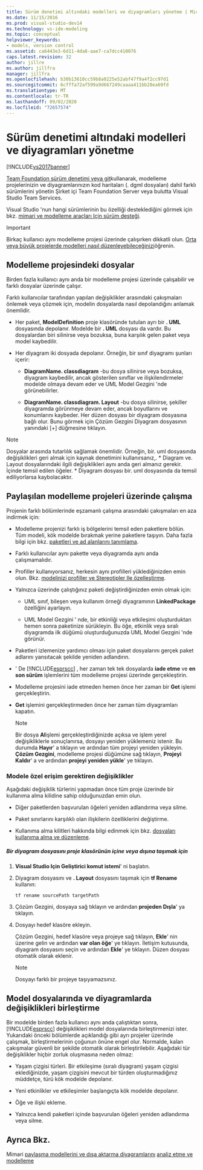 ```yaml
---
title: Sürüm denetimi altındaki modelleri ve diyagramları yönetme | Microsoft Docs
ms.date: 11/15/2016
ms.prod: visual-studio-dev14
ms.technology: vs-ide-modeling
ms.topic: conceptual
helpviewer_keywords:
- models, version control
ms.assetid: ca6443e3-6d11-4da8-aae7-ca7dcc410076
caps.latest.revision: 32
author: jillre
ms.author: jillfra
manager: jillfra
ms.openlocfilehash: b30b13610cc59b8a0225e52abf47f9a4f2cc97d1
ms.sourcegitcommit: 6cfffa72af599a9d667249caaaa411bb28ea69fd
ms.translationtype: MT
ms.contentlocale: tr-TR
ms.lasthandoff: 09/02/2020
ms.locfileid: "72657574"
---
```

# <a name="manage-models-and-diagrams-under-version-control"></a>Sürüm denetimi altındaki modelleri ve diyagramları yönetme
[!INCLUDE[vs2017banner](../includes/vs2017banner.md)]

[Team Foundation sürüm denetimi veya git](https://msdn.microsoft.com/library/33267cee-fe5f-4aa3-b2cd-6d22ceace314)kullanarak, modelleme projelerinizin ve diyagramlarınızın kod haritaları (. dgml dosyaları) dahil farklı sürümlerini yönetin Şirket içi Team Foundation Server veya bulutta Visual Studio Team Services.

 Visual Studio 'nun hangi sürümlerinin bu özelliği desteklediğini görmek için bkz. [mimari ve modelleme araçları Için sürüm desteği](../modeling/what-s-new-for-design-in-visual-studio.md#VersionSupport).

> [!IMPORTANT]
> Birkaç kullanıcı aynı modelleme projesi üzerinde çalışırken dikkatli olun. [Orta veya büyük projelerde modelleri nasıl düzenleyebileceğinizi](../modeling/structure-your-modeling-solution.md)öğrenin.

## <a name="files-in-a-modeling-project"></a><a name="ModelingProjects"></a> Modelleme projesindeki dosyalar
 Birden fazla kullanıcı aynı anda bir modelleme projesi üzerinde çalışabilir ve farklı dosyalar üzerinde çalışır.

 Farklı kullanıcılar tarafından yapılan değişiklikler arasındaki çakışmaları önlemek veya çözmek için, modelin dosyalarda nasıl depolandığını anlamak önemlidir.

- Her paket, **ModelDefinition** proje klasöründe tutulan ayrı bir **. UML** dosyasında depolanır. Modelde bir **. UML** dosyası da vardır. Bu dosyalardan biri silinirse veya bozuksa, buna karşılık gelen paket veya model kaybedilir.

- Her diyagram iki dosyada depolanır. Örneğin, bir sınıf diyagramı şunları içerir:

  - **DiagramName. classdiagram** -bu dosya silinirse veya bozuksa, diyagram kaybedilir, ancak gösterilen sınıflar ve ilişkilendirmeler modelde olmaya devam eder ve UML Model Gezgini 'nde görünebilirler.

  - **DiagramName. classdiagram. Layout** -bu dosya silinirse, şekiller diyagramda görünmeye devam eder, ancak boyutlarını ve konumlarını kaybeder. Her düzen dosyası bir diyagram dosyasına bağlı olur. Bunu görmek için Çözüm Gezgini Diyagram dosyasının yanındaki [+] düğmesine tıklayın.

> [!NOTE]
> Dosyalar arasında tutarlılık sağlamak önemlidir. Örneğin, bir. uml dosyasında değişiklikleri geri almak için kaynak denetimini kullanırsanız,. * Diagram ve. Layout dosyalarındaki ilgili değişiklikleri aynı anda geri almanız gerekir. İçinde temsil edilen öğeler. \* Diyagram dosyası bir. uml dosyasında da temsil ediliyorlarsa kaybolacaktır.

## <a name="working-on-shared-modeling-projects"></a><a name="Shared"></a> Paylaşılan modelleme projeleri üzerinde çalışma
 Projenin farklı bölümlerinde eşzamanlı çalışma arasındaki çakışmaları en aza indirmek için:

- Modelleme projenizi farklı iş bölgelerini temsil eden paketlere bölün. Tüm modeli, kök modelde bırakmak yerine paketlere taşıyın. Daha fazla bilgi için bkz. [paketleri ve ad alanlarını tanımlama](../modeling/define-packages-and-namespaces.md).

- Farklı kullanıcılar aynı pakette veya diyagramda aynı anda çalışmamalıdır.

- Profiller kullanıyorsanız, herkesin aynı profilleri yüklediğinizden emin olun. Bkz. [modelinizi profiller ve Stereotipler Ile özelleştirme](../modeling/customize-your-model-with-profiles-and-stereotypes.md).

- Yalnızca üzerinde çalıştığınız paketi değiştirdiğinizden emin olmak için:

  - UML sınıf, bileşen veya kullanım örneği diyagramının **LinkedPackage** özelliğini ayarlayın.

  - UML Model Gezgini ' nde, bir etkinliği veya etkileşimi oluşturduktan hemen sonra paketinize sürükleyin. Bu öğe, etkinlik veya sıralı diyagramda ilk düğümü oluşturduğunuzda UML Model Gezgini 'nde görünür.

- Paketleri izlemenize yardımcı olması için paket dosyalarını gerçek paket adlarını yansıtacak şekilde yeniden adlandırın.

- ' De [!INCLUDE[esprscc](../includes/esprscc-md.md)] , her zaman tek tek dosyalarda **iade etme** ve **en son sürüm** işlemlerini tüm modelleme projesi üzerinde gerçekleştirin.

- Modelleme projesini iade etmeden hemen önce her zaman bir **Get** işlemi gerçekleştirin.

- **Get** işlemini gerçekleştirmeden önce her zaman tüm diyagramları kapatın.

    > [!NOTE]
    > Bir dosya **Al**işlemi gerçekleştirdiğinizde açıksa ve işlem yerel değişikliklerle sonuçlanırsa, dosyayı yeniden yüklemeniz istenir. Bu durumda **Hayır**' a tıklayın ve ardından tüm projeyi yeniden yükleyin. **Çözüm Gezgini**, modelleme projesi düğümüne sağ tıklayın, **Projeyi Kaldır**' a ve ardından **projeyi yeniden yükle**' ye tıklayın.

### <a name="changes-requiring-exclusive-access-to-the-model"></a><a name="Exclusive"></a> Modele özel erişim gerektiren değişiklikler
 Aşağıdaki değişiklik türlerini yapmadan önce tüm proje üzerinde bir kullanıma alma kilidine sahip olduğunuzdan emin olun.

- Diğer paketlerden başvurulan öğeleri yeniden adlandırma veya silme.

- Paket sınırlarını karşılıklı olan ilişkilerin özelliklerini değiştirme.

- Kullanıma alma kilitleri hakkında bilgi edinmek için bkz. [dosyaları kullanıma alma ve düzenleme](https://msdn.microsoft.com/library/eb404d63-c448-4994-9416-3e6d50ec554a).

##### <a name="to-move-a-diagram-file-in-or-out-of-a-project-folder"></a>Bir diyagram dosyasını proje klasörünün içine veya dışına taşımak için

1. **Visual Studio Için Geliştirici komut istemi**' ni başlatın.

2. Diyagram dosyasını ve **. Layout** dosyasını taşımak için **tf Rename** kullanın:

     `tf rename sourcePath targetPath`

3. Çözüm Gezgini, dosyaya sağ tıklayın ve ardından **projeden Dışla**' ya tıklayın.

4. Dosyayı hedef klasöre ekleyin.

     Çözüm Gezgini, hedef klasöre veya projeye sağ tıklayın, **Ekle**' nin üzerine gelin ve ardından **var olan öğe**' ye tıklayın. İletişim kutusunda, diyagram dosyasını seçin ve ardından **Ekle**' ye tıklayın. Düzen dosyası otomatik olarak eklenir.

    > [!NOTE]
    > Dosyayı farklı bir projeye taşıyamazsınız.

## <a name="merging-changes-in-model-files-and-diagrams"></a><a name="Merging"></a> Model dosyalarında ve diyagramlarda değişiklikleri birleştirme
 Bir modelde birden fazla kullanıcı aynı anda çalıştıktan sonra, [!INCLUDE[esprscc](../includes/esprscc-md.md)] değişiklikleri model dosyalarında birleştirmenizi ister. Yukarıdaki önceki bölümlerde açıklandığı gibi ayrı projeler üzerinde çalışmak, birleştirmelerinin çoğunun önüne engel olur. Normalde, kalan çakışmalar güvenli bir şekilde otomatik olarak birleştirilebilir. Aşağıdaki tür değişiklikler hiçbir zorluk oluşmasına neden olmaz:

- Yaşam çizgisi türleri. Bir etkileşime (sıralı diyagram) yaşam çizgisi eklediğinizde, yaşam çizgisini mevcut bir türden oluşturmadığınız müddetçe, türü kök modelde depolanır.

- Yeni etkinlikler ve etkileşimler başlangıçta kök modelde depolanır.

- Öğe ve ilişki ekleme.

- Yalnızca kendi paketleri içinde başvurulan öğeleri yeniden adlandırma veya silme.

## <a name="see-also"></a>Ayrıca Bkz.
 Mimari [paylaşma modellerini ve dışa aktarma diyagramlarını](../modeling/share-models-and-exporting-diagrams.md) [analiz etme ve modelleme](../modeling/analyze-and-model-your-architecture.md)
